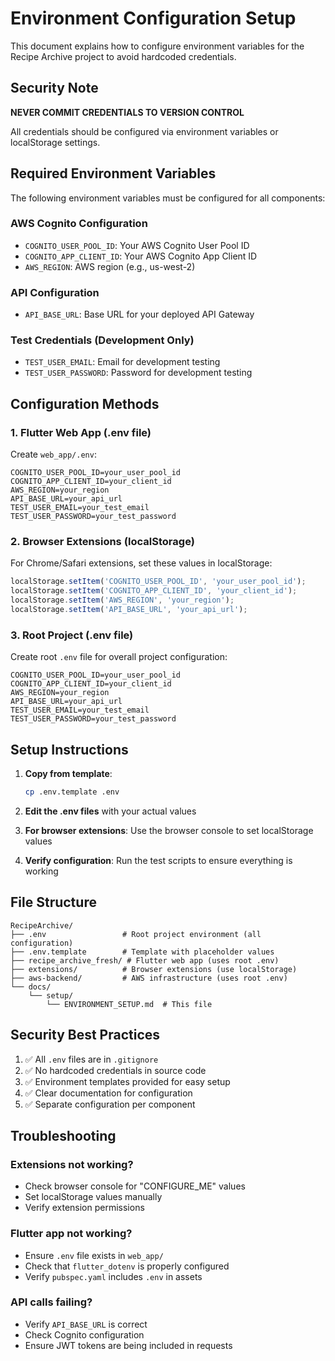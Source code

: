 # Environment Configuration Setup

This document explains how to configure environment variables for the Recipe Archive project to avoid hardcoded credentials.

## Security Note

**NEVER COMMIT CREDENTIALS TO VERSION CONTROL**

All credentials should be configured via environment variables or localStorage settings.

## Required Environment Variables

The following environment variables must be configured for all components:

### AWS Cognito Configuration
- `COGNITO_USER_POOL_ID`: Your AWS Cognito User Pool ID
- `COGNITO_APP_CLIENT_ID`: Your AWS Cognito App Client ID  
- `AWS_REGION`: AWS region (e.g., us-west-2)

### API Configuration
- `API_BASE_URL`: Base URL for your deployed API Gateway

### Test Credentials (Development Only)
- `TEST_USER_EMAIL`: Email for development testing
- `TEST_USER_PASSWORD`: Password for development testing

## Configuration Methods

### 1. Flutter Web App (.env file)

Create `web_app/.env`:
```
COGNITO_USER_POOL_ID=your_user_pool_id
COGNITO_APP_CLIENT_ID=your_client_id
AWS_REGION=your_region
API_BASE_URL=your_api_url
TEST_USER_EMAIL=your_test_email
TEST_USER_PASSWORD=your_test_password
```

### 2. Browser Extensions (localStorage)

For Chrome/Safari extensions, set these values in localStorage:
```javascript
localStorage.setItem('COGNITO_USER_POOL_ID', 'your_user_pool_id');
localStorage.setItem('COGNITO_APP_CLIENT_ID', 'your_client_id');
localStorage.setItem('AWS_REGION', 'your_region');
localStorage.setItem('API_BASE_URL', 'your_api_url');
```

### 3. Root Project (.env file)

Create root `.env` file for overall project configuration:
```
COGNITO_USER_POOL_ID=your_user_pool_id
COGNITO_APP_CLIENT_ID=your_client_id
AWS_REGION=your_region
API_BASE_URL=your_api_url
TEST_USER_EMAIL=your_test_email
TEST_USER_PASSWORD=your_test_password
```

## Setup Instructions

1. **Copy from template**:
   ```bash
   cp .env.template .env
   ```

2. **Edit the .env files** with your actual values

3. **For browser extensions**: Use the browser console to set localStorage values

4. **Verify configuration**: Run the test scripts to ensure everything is working

## File Structure

```
RecipeArchive/
├── .env                 # Root project environment (all configuration)
├── .env.template        # Template with placeholder values
├── recipe_archive_fresh/ # Flutter web app (uses root .env)
├── extensions/          # Browser extensions (use localStorage)
├── aws-backend/         # AWS infrastructure (uses root .env)
└── docs/
    └── setup/
        └── ENVIRONMENT_SETUP.md  # This file
```

## Security Best Practices

1. ✅ All `.env` files are in `.gitignore`
2. ✅ No hardcoded credentials in source code
3. ✅ Environment templates provided for easy setup
4. ✅ Clear documentation for configuration
5. ✅ Separate configuration per component

## Troubleshooting

### Extensions not working?
- Check browser console for "CONFIGURE_ME" values
- Set localStorage values manually
- Verify extension permissions

### Flutter app not working?
- Ensure `.env` file exists in `web_app/`
- Check that `flutter_dotenv` is properly configured
- Verify `pubspec.yaml` includes `.env` in assets

### API calls failing?
- Verify `API_BASE_URL` is correct
- Check Cognito configuration
- Ensure JWT tokens are being included in requests
